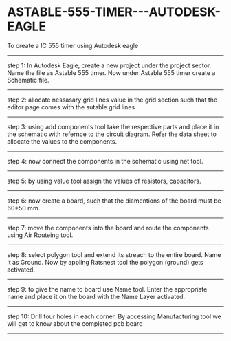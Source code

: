 # ASTABLE-555-TIMER---AUTODESK-EAGLE
To create a IC 555 timer using Autodesk eagle
***
step 1: In Autodesk Eagle, create a new project under the project sector. Name the file as Astable 555 timer. Now under Astable 555 timer create a Schematic file.
***
step 2: allocate nessasary grid lines value in the grid section such that the editor page comes with the sutable grid lines
***
step 3: using add components tool take the respective parts and place it in the schematic with refernce to the circuit diagram. Refer the data sheet to allocate the values to the components.
***
step 4: now connect the components in the schematic using net tool. 
***
step 5: by using value tool assign the values of resistors, capacitors.
***
step 6: now create a board, such that the diamentions of the board must be 60*50 mm.
***
step 7: move the components into the board and route the components using Air Routeing tool.
***
step 8: select polygon tool and extend its streach to the entire board. Name it as Ground. Now by appling Ratsnest tool the polygon (ground) gets activated.
***
step 9: to give the name to board use Name tool. Enter the appropriate name and place it on the board with the Name Layer activated.
***
step 10: Drill four holes in each corner. By accessing Manufacturing tool we will get to know about the completed pcb board
***
